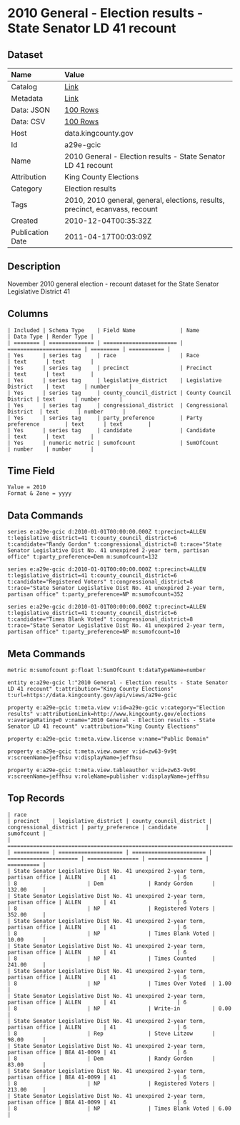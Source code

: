 # 2010 General - Election results - State Senator LD 41 recount

## Dataset

| Name | Value |
| :--- | :---- |
| Catalog | [Link](https://catalog.data.gov/dataset/election-results-state-senator-legislative-district-41-recount-nov-2-2010-general-95387) |
| Metadata | [Link](https://data.kingcounty.gov/api/views/a29e-gcic) |
| Data: JSON | [100 Rows](https://data.kingcounty.gov/api/views/a29e-gcic/rows.json?max_rows=100) |
| Data: CSV | [100 Rows](https://data.kingcounty.gov/api/views/a29e-gcic/rows.csv?max_rows=100) |
| Host | data.kingcounty.gov |
| Id | a29e-gcic |
| Name | 2010 General - Election results - State Senator LD 41 recount |
| Attribution | King County Elections |
| Category | Election results |
| Tags | 2010, 2010 general, general, elections, results, precinct, ecanvass, recount |
| Created | 2010-12-04T00:35:32Z |
| Publication Date | 2011-04-17T00:03:09Z |

## Description

November 2010 general election - recount dataset for the State Senator Legislative District 41

## Columns

```ls
| Included | Schema Type    | Field Name              | Name                    | Data Type | Render Type |
| ======== | ============== | ======================= | ======================= | ========= | =========== |
| Yes      | series tag     | race                    | Race                    | text      | text        |
| Yes      | series tag     | precinct                | Precinct                | text      | text        |
| Yes      | series tag     | legislative_district    | Legislative District    | text      | number      |
| Yes      | series tag     | county_council_district | County Council District | text      | number      |
| Yes      | series tag     | congressional_district  | Congressional District  | text      | number      |
| Yes      | series tag     | party_preference        | Party preference        | text      | text        |
| Yes      | series tag     | candidate               | Candidate               | text      | text        |
| Yes      | numeric metric | sumofcount              | SumOfCount              | number    | number      |
```

## Time Field

```ls
Value = 2010
Format & Zone = yyyy
```

## Data Commands

```ls
series e:a29e-gcic d:2010-01-01T00:00:00.000Z t:precinct=ALLEN t:legislative_district=41 t:county_council_district=6 t:candidate="Randy Gordon" t:congressional_district=8 t:race="State Senator Legislative Dist No. 41 unexpired 2-year term, partisan office" t:party_preference=Dem m:sumofcount=132

series e:a29e-gcic d:2010-01-01T00:00:00.000Z t:precinct=ALLEN t:legislative_district=41 t:county_council_district=6 t:candidate="Registered Voters" t:congressional_district=8 t:race="State Senator Legislative Dist No. 41 unexpired 2-year term, partisan office" t:party_preference=NP m:sumofcount=352

series e:a29e-gcic d:2010-01-01T00:00:00.000Z t:precinct=ALLEN t:legislative_district=41 t:county_council_district=6 t:candidate="Times Blank Voted" t:congressional_district=8 t:race="State Senator Legislative Dist No. 41 unexpired 2-year term, partisan office" t:party_preference=NP m:sumofcount=10
```

## Meta Commands

```ls
metric m:sumofcount p:float l:SumOfCount t:dataTypeName=number

entity e:a29e-gcic l:"2010 General - Election results - State Senator LD 41 recount" t:attribution="King County Elections" t:url=https://data.kingcounty.gov/api/views/a29e-gcic

property e:a29e-gcic t:meta.view v:id=a29e-gcic v:category="Election results" v:attributionLink=http://www.kingcounty.gov/elections v:averageRating=0 v:name="2010 General - Election results - State Senator LD 41 recount" v:attribution="King County Elections"

property e:a29e-gcic t:meta.view.license v:name="Public Domain"

property e:a29e-gcic t:meta.view.owner v:id=zw63-9v9t v:screenName=jeffhsu v:displayName=jeffhsu

property e:a29e-gcic t:meta.view.tableauthor v:id=zw63-9v9t v:screenName=jeffhsu v:roleName=publisher v:displayName=jeffhsu
```

## Top Records

```ls
| race                                                                         | precinct    | legislative_district | county_council_district | congressional_district | party_preference | candidate         | sumofcount | 
| ============================================================================ | =========== | ==================== | ======================= | ====================== | ================ | ================= | ========== | 
| State Senator Legislative Dist No. 41 unexpired 2-year term, partisan office | ALLEN       | 41                   | 6                       | 8                      | Dem              | Randy Gordon      | 132.00     | 
| State Senator Legislative Dist No. 41 unexpired 2-year term, partisan office | ALLEN       | 41                   | 6                       | 8                      | NP               | Registered Voters | 352.00     | 
| State Senator Legislative Dist No. 41 unexpired 2-year term, partisan office | ALLEN       | 41                   | 6                       | 8                      | NP               | Times Blank Voted | 10.00      | 
| State Senator Legislative Dist No. 41 unexpired 2-year term, partisan office | ALLEN       | 41                   | 6                       | 8                      | NP               | Times Counted     | 241.00     | 
| State Senator Legislative Dist No. 41 unexpired 2-year term, partisan office | ALLEN       | 41                   | 6                       | 8                      | NP               | Times Over Voted  | 1.00       | 
| State Senator Legislative Dist No. 41 unexpired 2-year term, partisan office | ALLEN       | 41                   | 6                       | 8                      | NP               | Write-in          | 0.00       | 
| State Senator Legislative Dist No. 41 unexpired 2-year term, partisan office | ALLEN       | 41                   | 6                       | 8                      | Rep              | Steve Litzow      | 98.00      | 
| State Senator Legislative Dist No. 41 unexpired 2-year term, partisan office | BEA 41-0099 | 41                   | 6                       | 8                      | Dem              | Randy Gordon      | 83.00      | 
| State Senator Legislative Dist No. 41 unexpired 2-year term, partisan office | BEA 41-0099 | 41                   | 6                       | 8                      | NP               | Registered Voters | 213.00     | 
| State Senator Legislative Dist No. 41 unexpired 2-year term, partisan office | BEA 41-0099 | 41                   | 6                       | 8                      | NP               | Times Blank Voted | 6.00       | 
```